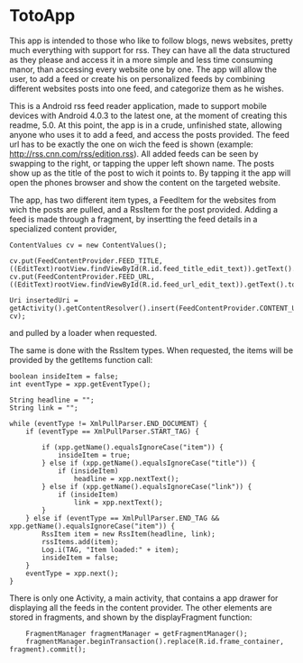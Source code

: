 # TotoApp 
  This app is intended to those who like to follow blogs, news websites, pretty much everything with support for rss. They can have all the data structured as they please and access it in a more simple and less time consuming manor, than accessing every website one by one. 
The app will allow the user, to add a feed or create his on personalized feeds by combining different websites posts into one feed, and categorize them as he wishes. 

  This is a Android rss feed reader application, made to support mobile devices with Android 4.0.3 to the latest one, at the moment of creating this readme, 5.0. At this point, the app is in a crude, unfinished state, allowing anyone who uses it to add a feed, and access the posts provided. The feed url has to be exactly the one on wich the feed is shown (example: http://rss.cnn.com/rss/edition.rss). All added feeds can be seen by swapping to the right, or tapping the upper left shown name. The posts show up as the title of the post to wich it points to. By tapping it the app will open the phones browser and show the content on the targeted website.

  The app, has two different item types, a FeedItem for the websites from wich the posts are pulled, and a RssItem for the post provided. Adding a feed is made through a fragment, by insertting the feed details in a specialized content provider, 
  
    ContentValues cv = new ContentValues();
  
    cv.put(FeedContentProvider.FEED_TITLE, ((EditText)rootView.findViewById(R.id.feed_title_edit_text)).getText().toString());
    cv.put(FeedContentProvider.FEED_URL, ((EditText)rootView.findViewById(R.id.feed_url_edit_text)).getText().toString());
  
    Uri insertedUri = getActivity().getContentResolver().insert(FeedContentProvider.CONTENT_URI, cv);
 
  and pulled by a loader when requested.
  
  The same is done with the RssItem types. When requested, the items will be provided by the getItems function call:

    boolean insideItem = false;
    int eventType = xpp.getEventType();
  
    String headline = "";
    String link = "";
  
    while (eventType != XmlPullParser.END_DOCUMENT) {
        if (eventType == XmlPullParser.START_TAG) {
  
            if (xpp.getName().equalsIgnoreCase("item")) {
                insideItem = true;
            } else if (xpp.getName().equalsIgnoreCase("title")) {
                if (insideItem)
                    headline = xpp.nextText();
            } else if (xpp.getName().equalsIgnoreCase("link")) {
                if (insideItem)
                    link = xpp.nextText();
            }
        } else if (eventType == XmlPullParser.END_TAG && xpp.getName().equalsIgnoreCase("item")) {
            RssItem item = new RssItem(headline, link);
            rssItems.add(item);
            Log.i(TAG, "Item loaded:" + item);
            insideItem = false;
        }
        eventType = xpp.next();
    }
    
  There is only one Activity, a main activity, that contains a app drawer for displaying all the feeds in the content provider. The other elements are stored in fragments, and shown by the displayFragment function:
  
        FragmentManager fragmentManager = getFragmentManager();
        fragmentManager.beginTransaction().replace(R.id.frame_container, fragment).commit();
        
  
  

